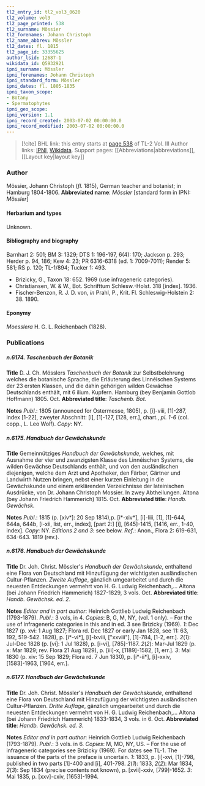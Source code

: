 ```yaml
---
tl2_entry_id: tl2_vol3_0620
tl2_volume: vol3
tl2_page_printed: 538
tl2_surname: Mössier
tl2_forenames: Johann Christoph
tl2_name_abbrev: Mössler
tl2_dates: fl. 1815
tl2_page_id: 33355625
author_lsid: 12687-1
wikidata_id: Q5932921
ipni_surname: Mössler
ipni_forenames: Johann Christoph
ipni_standard_form: Mössler
ipni_dates: fl. 1805-1835
ipni_taxon_scope: 
- Botany
- Spermatophytes
ipni_geo_scope: 
ipni_version: 1.1
ipni_record_created: 2003-07-02 00:00:00.0
ipni_record_modified: 2003-07-02 00:00:00.0
---
```


> [!cite] BHL link: this entry starts at [page 538](https://www.biodiversitylibrary.org/page/33355625) of TL-2 Vol. III
> Author links: [IPNI](https://www.ipni.org/a/12687-1), [Wikidata](https://www.wikidata.org/wiki/Q5932921). Support pages: [[Abbreviations|abbreviations]], [[Layout key|layout key]]

### Author

Mössier, Johann Christoph (*fl*. 1815), German teacher and botanist; in Hamburg 1804-1806. 
**Abbreviated name**: *Mössler* \[standard form in IPNI: *Mössler*\]

#### Herbarium and types

Unknown.

#### Bibliography and biography

Barnhart 2: 501; BM 3: 1329; DTS 1: 196-197, 6(4): 170; Jackson p. 293; Herder p. 94, 186; Kew 4: 23; PR 6316-6318 (ed. 1: 7009-7011); Render 5: 581; RS p. 120; TL-1/894; Tucker 1: 493.
- Brizicky, G., Taxon 18: 652. 1969 (use infrageneric categories).
- Christiansen, W. & W., Bot. Schrifttum Schlesw.-Holst. 318 \[index\]. 1936.
- Fischer-Benzon, R. J. D. von, *in* Prahl, P., Krit. Fl. Schleswig-Holstein 2: 38. 1890.

#### Eponymy

*Moesslera* H. G. L. Reichenbach (1828).

### Publications

##### n.6174. Taschenbuch der Botanik

**Title**
D. J. Ch. Mösslers *Taschenbuch der Botanik* zur Selbstbelehrung welches die botanische Sprache, die Erläuterung des Linnéischen Systems der 23 ersten Klassen, und die dahin gehörigen wilden Gewächse Deutschlands enthält, mit 6 ilium. Kupfern. Hamburg (bey Benjamin Gottlob Hoffmann) 1805. Oct.
**Abbreviated title**: *Taschenb. Bot.*

**Notes**
*Publ*.: 1805 (announced for Ostermesse, 1805), p. \[i\]-viii, \[1\]-287, index \[1-22\], zweyter Abschnitt: \[i\], \[1\]-127, \[128, err.\], chart., *pl. 1-6* (col. copp., L. Leo Wolf). *Copy*: NY.

##### n.6175. Handbuch der Gewächskunde

**Title**
Gemeinnütziges *Handbuch der Gewächskunde*, welches, mit Ausnahme der vier und zwanzigsten Klasse des Linnéischen Systems, die wilden Gewächse Deutschlands enthält, und von den ausländischen diejenigen, welche dem Arzt und Apotheker, den Färber, Gärtner und Landwirth Nutzen bringen, nebst einer kurzen Einleitung in die Gewächskunde und einem erklärenden Verzeichnisse der lateinischen Ausdrücke, von Dr. Johann Christoph Mossier. In zwey Abtheilungen. Altona (bey Johann Friedrich Hammerich) 1815. Oct.
**Abbreviated title**: *Handb. Gewächsk.*

**Notes**
*Publ*.: 1815 (p. \[xiv\*\]: 20 Sep 1814),p. \[i\*-xiv\*\], \[i\]-liii, \[1\], \[1\]-644, 644a, 644b, \[i-xii, list, err., index\], \[part 2:\] \[i\], \[645\]-1415, \[1416, err., 1-40, index\]. *Copy*: NY.
*Editions 2 and 3*: see below.
*Ref*.: Anon., Flora 2: 619-631, 634-643. 1819 (rev.).

##### n.6176. Handbuch der Gewächskunde

**Title**
Dr. Joh. Christ. Mössler's *Handbuch der Gewächskunde*, enthaltend eine Flora von Deutschland mit Hinzufügung der wichtigsten ausländischen Cultur-Pflanzen. *Zweite Auflage*, gänzlich umgearbeitet und durch die neuesten Entdeckungen vermehrt von H. G. Ludwig Reichenbach,... Altona (bei Johann Friedrich Hammerich) 1827-1829, 3 vols. Oct.
**Abbreviated title**: *Handb. Gewächsk. ed. 2*.

**Notes**
*Editor and in part author*: Heinrich Gottlieb Ludwig Reichenbach (1793-1879).
*Publ*.: 3 vols, in 4. *Copies*: B, G, M, NY, (vol. 1 only). – For the use of infrageneric categories in this and in ed. 3 see Brizicky (1969).
*1*: Dec 1827 (p. xvi: 1 Aug 1827; Flora rd. Dec 1827 or early Jan 1828, see 11: 63, 192, 519-542. 1828), p. \[i\*-vi\*\], \[i\]-lxviii, \["xxviii"\], \[1\]-784, \[1-2, err.\].
*2*(*1*): Jul-Dec 1828 (p. \[vi\]: 1 Jul 1828), p. \[i-vi\], \[785\]-1187.
*2*(*2*): Mar-Jul 1829 (p. x: Mar 1829; rev. Flora 21 Aug 1829), p. \[iii\]-x, \[1189\]-1582, \[1, err.\].
*3*: Mai 1830 (p. xiv: 15 Sep 1829; Flora rd. 7 Jun 1830), p. \[i\*-ii\*\], \[i\]-xxiv, \[1583\]-1963, \[1964, err.\].

##### n.6177. Handbuch der Gewächskunde

**Title**
Dr. Joh. Christ. Mössler's *Handbuch der Gewächskunde*, enthaltend eine Flora von Deutschland mit Hinzufügung der wichtigsten ausländischen Cultur-Pflanzen. *Dritte Auflage*, gänzlich umgearbeitet und durch die neuesten Entdeckungen vermehrt von H. G. Ludwig Reichenbach,... Altona (bei Johann Friedrich Hammerich) 1833-1834, 3 vols. in 6. Oct.
**Abbreviated title**: *Handb. Gewächsk. ed. 3*.

**Notes**
*Editor and in part author*: Heinrich Gottlieb Ludwig Reichenbach (1793-1879).
*Publ*.: 3 vols. in 6. *Copies*: M, MO, NY, US. – For the use of infrageneric categories see Brizicky (1969). For dates see TL-1. The issuance of the parts of the preface is uncertain.
*1*: 1833, p. \[i\]-xvi, \[1\]-798, published in two parts \[1\]-400 and \[i\], 401-798.
*2*(*1*): 1833, *2*(*2*): Mar 1834, *2*(*3*): Sep 1834 (precise contents not known), p. \[xvii\]-xxiv, \[799\]-1652.
*3*: Mai 1835, p. \[xxv\]-cxiv, \[1653\]-1994.

